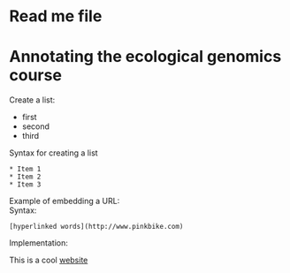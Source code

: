 # Read me file

# Annotating the ecological genomics course 

Create a list:   
* first   
* second   
* third   

Syntax for creating a list   

```
* Item 1   
* Item 2   
* Item 3   
```

Example of embedding a URL:   
Syntax:   
```
[hyperlinked words](http://www.pinkbike.com)
```
Implementation:

This is a cool [website](http://www.pinkbike.com)
